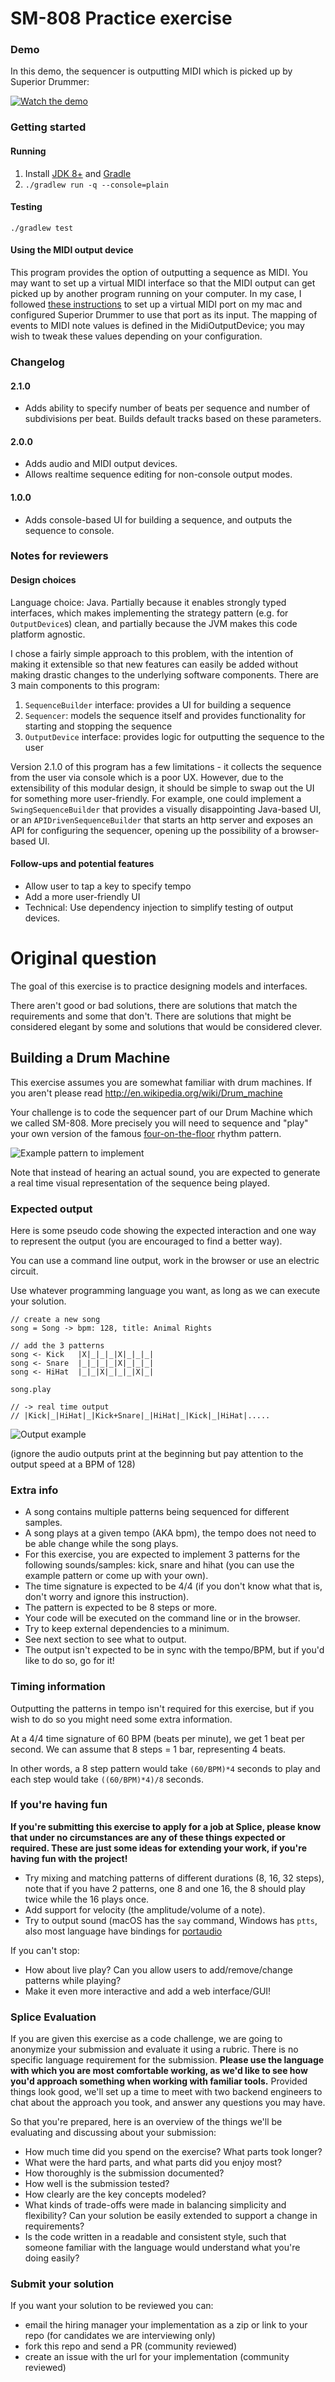# SM-808 Practice exercise

### Demo
In this demo, the sequencer is outputting MIDI which is picked up by Superior Drummer:

[![Watch the demo](https://img.youtube.com/vi/JxUE8cjreqM/maxresdefault.jpg)](https://youtu.be/JxUE8cjreqM)

### Getting started
#### Running
1. Install [JDK 8+](https://www.oracle.com/technetwork/java/javase/downloads/index.html) and [Gradle](https://gradle.org/install/)
2. `./gradlew run -q --console=plain`

#### Testing
`./gradlew test`

#### Using the MIDI output device
This program provides the option of outputting a sequence as MIDI. You may want to set up a virtual MIDI interface so that the MIDI output can get picked up by another program running on your computer. In my case, I followed [these instructions](https://dialogaudio.com/modulationprocessor/guides/virtual_midi/virtual_midi_setup.php) to set up a virtual MIDI port on my mac and configured Superior Drummer to use that port as its input. The mapping of events to MIDI note values is defined in the MidiOutputDevice; you may wish to tweak these values depending on your configuration.

### Changelog
#### 2.1.0
- Adds ability to specify number of beats per sequence and number of subdivisions per beat. Builds default tracks based on these parameters.

#### 2.0.0
- Adds audio and MIDI output devices.
- Allows realtime sequence editing for non-console output modes.

#### 1.0.0
- Adds console-based UI for building a sequence, and outputs the sequence to console. 

### Notes for reviewers
#### Design choices
Language choice: Java. Partially because it enables strongly typed interfaces, which makes implementing the strategy pattern (e.g. for `OutputDevice`s) clean, and partially because the JVM makes this code platform agnostic.

I chose a fairly simple approach to this problem, with the intention of making it extensible so that new features can easily be added without making drastic changes to the underlying software components. There are 3 main components to this program:
1. `SequenceBuilder` interface: provides a UI for building a sequence
2. `Sequencer`:  models the sequence itself and provides functionality for starting and stopping the sequence
3. `OutputDevice` interface: provides logic for outputting the sequence to the user

Version 2.1.0 of this program has a few limitations - it collects the sequence from the user via console which is a poor UX. However, due to the extensibility of this modular design, it should be simple to swap out the UI for something more user-friendly. For example, one could implement a `SwingSequenceBuilder` that provides a visually disappointing Java-based UI, or an `APIDrivenSequenceBuilder` that starts an http server and exposes an API for configuring the sequencer, opening up the possibility of a browser-based UI.

#### Follow-ups and potential features
- Allow user to tap a key to specify tempo
- Add a more user-friendly UI
- Technical: Use dependency injection to simplify testing of output devices.

# Original question
The goal of this exercise is to practice designing models and
interfaces.

There aren't good or bad solutions, there are solutions that
match the requirements and some that don't. There are solutions that
might be considered elegant by some and solutions that would be
considered clever.

## Building a Drum Machine

This exercise assumes you are somewhat familiar with drum machines.
If you aren't
please read http://en.wikipedia.org/wiki/Drum_machine

Your challenge is to code the sequencer part of our Drum Machine which
we called SM-808. More precisely you will need to sequence and "play"
your own version of the famous [four-on-the-floor](http://en.wikipedia.org/wiki/Four_on_the_floor_(music)) rhythm pattern.

![Example pattern to implement](/Four_to_the_floor_Roland_TR-707.jpg?raw=true)

Note that instead of hearing an actual sound, you are expected to
generate a real time visual representation of the sequence being played.

### Expected output

Here is some pseudo code showing the expected interaction and one way to
represent the output (you are encouraged to find a better way).

You can use a command line output, work in the browser or use an electric
circuit.

Use whatever programming language you want, as long as we can execute your
solution.

```
// create a new song
song = Song -> bpm: 128, title: Animal Rights

// add the 3 patterns
song <- Kick   |X|_|_|_|X|_|_|_|
song <- Snare  |_|_|_|_|X|_|_|_|
song <- HiHat  |_|_|X|_|_|_|X|_|

song.play

// -> real time output
// |Kick|_|HiHat|_|Kick+Snare|_|HiHat|_|Kick|_|HiHat|.....
```

![Output example](/drummachine-kata.gif?raw=true)

(ignore the audio outputs print at the beginning but pay attention to
the output speed at a BPM of 128)

### Extra info

* A song contains multiple patterns being sequenced for different
  samples.
* A song plays at a given tempo (AKA bpm), the tempo does not need to be able
  change while the song plays.
* For this exercise, you are expected to implement 3 patterns for the following
  sounds/samples: kick, snare and hihat (you can use the example pattern or
  come up with your own).
* The time signature is expected to be 4/4 (if you don't know what that is,
  don't worry and ignore this instruction).
* The pattern is expected to be 8 steps or more.
* Your code will be executed on the command line or in the browser.
* Try to keep external dependencies to a minimum.
* See next section to see what to output.
* The output isn't expected to be in sync with the tempo/BPM, but if you'd like
  to do so, go for it!


### Timing information

Outputting the patterns in tempo isn't required for this exercise, but if you
wish to do so you might need some extra information.

At a 4/4 time signature of 60 BPM (beats per minute), we get 1 beat per second.
We can assume that 8 steps = 1 bar, representing 4 beats.

In other words, a 8 step pattern would take `(60/BPM)*4` seconds to play and
each step would take `((60/BPM)*4)/8` seconds.


### If you're having fun

**If you're submitting this exercise to apply for a job at Splice, please know
that under no circumstances are any of these things expected or required. These
are just some ideas for extending your work, if you're having fun with the
project!**

* Try mixing and matching patterns of different durations (8, 16, 32 steps),
  note that if you have 2 patterns, one 8 and one 16, the 8 should play
  twice while the 16 plays once.
* Add support for velocity (the amplitude/volume of a note).
* Try to output sound (macOS has the `say` command, Windows has `ptts`,
  also most language have bindings for [portaudio](http://www.portaudio.com/)

If you can't stop:

* How about live play? Can you allow users to add/remove/change patterns
  while playing?
* Make it even more interactive and add a web interface/GUI!


### Splice Evaluation

If you are given this exercise as a code challenge, we are going to anonymize
your submission and evaluate it using a rubric. There is no specific language
requirement for the submission. **Please use the language with which you are
most comfortable working, as we'd like to see how you'd approach something when
working with familiar tools.** Provided things look good, we'll set up a time to
meet with two backend engineers to chat about the approach you took, and answer
any questions you may have.

So that you're prepared, here is an overview of the things we'll be evaluating
and discussing about your submission:

* How much time did you spend on the exercise? What parts took longer?
* What were the hard parts, and what parts did you enjoy most?
* How thoroughly is the submission documented?
* How well is the submission tested?
* How clearly are the key concepts modeled?
* What kinds of trade-offs were made in balancing simplicity and flexibility?
  Can your solution be easily extended to support a change in requirements?
* Is the code written in a readable and consistent style, such that someone
  familiar with the language would understand what you're doing easily?

### Submit your solution

If you want your solution to be reviewed you can:

* email the hiring manager your implementation as a zip or link to your repo
  (for candidates we are interviewing only)
* fork this repo and send a PR (community reviewed)
* create an issue with the url for your implementation (community reviewed)
